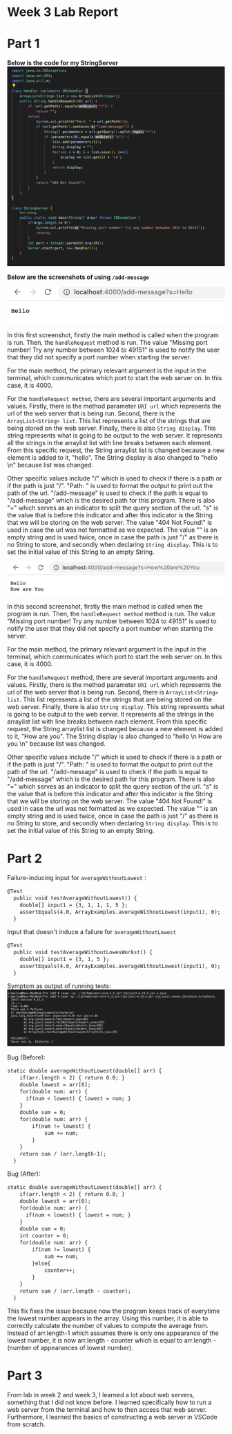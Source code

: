 # Week 3 Lab Report

# Part 1
**Below is the code for my StringServer**
![Lab 3 Code](images/labThreeCode.png)

**Below are the screenshots of using `/add-message`** 

![First Run](images/firstRun.png)

In this first screenshot, firstly the main method is called when the program is run. Then, the `handleRequest` method is run. The value "Missing port number! Try any number between 1024 to 49151" is used to notify the user that they did not specify a port number when starting the server. 

For the main method, the primary relevant argument is the input in the terminal, which communicates which port to start the web server on. In this case, it is 4000. 

For the `handleRequest method`, there are several important arguments and values. Firstly, there is the method parameter `URI url` which represents the url of the web server that is being run. Second, there is the `ArrayList<String> list`. This list represents a list of the strings that are being stored on the web server. Finally, there is also `String display`. This string represents what is going to be output to the web server. It represents all the strings in the arraylist list with line breaks between each element. From this specific request, the String arraylist list is changed because a new element is added to it, "hello". The String display is also changed to "hello \n" because list was changed. 

Other specific values include "/" which is used to check if there is a path or if the path is just "/". "Path: " is used to format the output to print out the path of the url. "/add-message" is used to check if the path is equal to "/add-message" which is the desired path for this program. There is also "=" which serves as an indicator to split the query section of the url. "s" is the value that is before this indicator and after this indicator is the String that we will be storing on the web server. The value "404 Not Found!" is used in case the url was not formatted as we expected. The value "" is an empty string and is used twice, once in case the path is just "/" as there is no String to store, and secondly when declaring `String display`. This is to set the initial value of this String to an empty String.

![Second Run](images/secondRun.png)

In this second screenshot, firstly the main method is called when the program is run. Then, the `handleRequest method` method is run. The value "Missing port number! Try any number between 1024 to 49151" is used to notify the user that they did not specify a port number when starting the server. 

For the main method, the primary relevant argument is the input in the terminal, which communicates which port to start the web server on. In this case, it is 4000. 

For the `handleRequest` method, there are several important arguments and values. Firstly, there is the method parameter `URI url` which represents the url of the web server that is being run. Second, there is `ArrayList<String> list`. This list represents a list of the strings that are being stored on the web server. Finally, there is also `String display`. This string represents what is going to be output to the web server. It represents all the strings in the arraylist list with line breaks between each element. From this specific request, the String arraylist list is changed because a new element is added to it, "How are you". The String display is also changed to "hello \n How are you \n" because list was changed. 

Other specific values include "/" which is used to check if there is a path or if the path is just "/". "Path: " is used to format the output to print out the path of the url. "/add-message" is used to check if the path is equal to "/add-message" which is the desired path for this program. There is also "=" which serves as an indicator to split the query section of the url. "s" is the value that is before this indicator and after this indicator is the String that we will be storing on the web server. The value "404 Not Found!" is used in case the url was not formatted as we expected. The value "" is an empty string and is used twice, once in case the path is just "/" as there is no String to store, and secondly when declaring `String display`. This is to set the initial value of this String to an empty String.

# Part 2
Failure-inducing input for `averageWithoutLowest` :  
```
@Test
  public void testAverageWithoutLowest() {
    double[] input1 = {3, 1, 1, 1, 5 };
    assertEquals(4.0, ArrayExamples.averageWithoutLowest(input1), 0);
  }
 ```
Input that doesn't induce a failure for `averageWithoutLowest`
```
@Test
  public void testAverageWithoutLowesWorkst() {
    double[] input1 = {3, 1, 5 };
    assertEquals(4.0, ArrayExamples.averageWithoutLowest(input1), 0);
  }
 ```

Symptom as output of running tests: 
![Failed Tests](images/failedTests.png)

Bug (Before): 
```
static double averageWithoutLowest(double[] arr) {
    if(arr.length < 2) { return 0.0; }
    double lowest = arr[0];
    for(double num: arr) {
      if(num < lowest) { lowest = num; }
    }
    double sum = 0;
    for(double num: arr) {
        if(num != lowest) { 
            sum += num; 
        }
    }
    return sum / (arr.length-1);
  }
```

Bug (After):
```
static double averageWithoutLowest(double[] arr) {
    if(arr.length < 2) { return 0.0; }
    double lowest = arr[0];
    for(double num: arr) {
      if(num < lowest) { lowest = num; }
    }
    double sum = 0;
    int counter = 0;
    for(double num: arr) {
        if(num != lowest) { 
            sum += num; 
        }else{
            counter++;
        }
    }
    return sum / (arr.length - counter);
  }
```

This fix fixes the issue because now the program keeps track of everytime the lowest number appears in the array. Using this number, it is able to correctly calculate the number of values to compute the average from. Instead of arr.length-1 which assumes there is only one appearance of the lowest number, it is now arr.length - counter which is equal to arr.length - (number of appearances of lowest number).

# Part 3
From lab in week 2 and week 3, I learned a lot about web servers, something that I did not know before. I learned specifically how to run a web server from the terminal and how to then access that web server. Furthermore, I learned the basics of constructing a web server in VSCode from scratch. 


